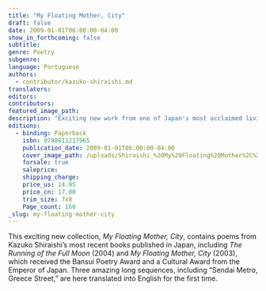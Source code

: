 ```yaml
---
title: "My Floating Mother, City"
draft: false
date: 2009-01-01T06:00:00-04:00
show_in_forthcoming: false
subtitle:
genre: Poetry
subgenre:
language: Portuguese
authors:
  - contributor/kazuko-shiraishi.md
translators:
editors:
contributors:
featured_image_path:
description: "Exciting new work from one of Japan's most acclaimed living poets. "
editions:
  - binding: Paperback
    isbn: 9780811217965
    publication_date: 2009-01-01T06:00:00-04:00
    cover_image_path: /uploads/Shiraishi_%20My%20Floating%20Mother%2C%20City_.jpg
    forsale: true
    saleprice:
    shipping_charge:
    price_us: 14.95
    price_cn: 17.00
    trim_size: 7x8
    Page_count: 160
_slug: my-floating-mother-city
---
```


This exciting new collection, _My Floating Mother, City_, contains poems from Kazuko Shiraishi’s most recent books published in Japan, including _The Running of the Full Moon_ (2004) and _My Floating Mother, City_ (2003), which received the Bansui Poetry Award and a Cultural Award from the Emperor of Japan. Three amazing long sequences, including “Sendai Metro, Greece Street,” are here translated into English for the first time.

